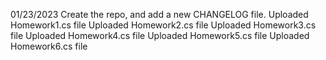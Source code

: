 01/23/2023 Create the repo, and add a new CHANGELOG file.
Uploaded Homework1.cs file
Uploaded Homework2.cs file
Uploaded Homework3.cs file
Uploaded Homework4.cs file
Uploaded Homework5.cs file
Uploaded Homework6.cs file
